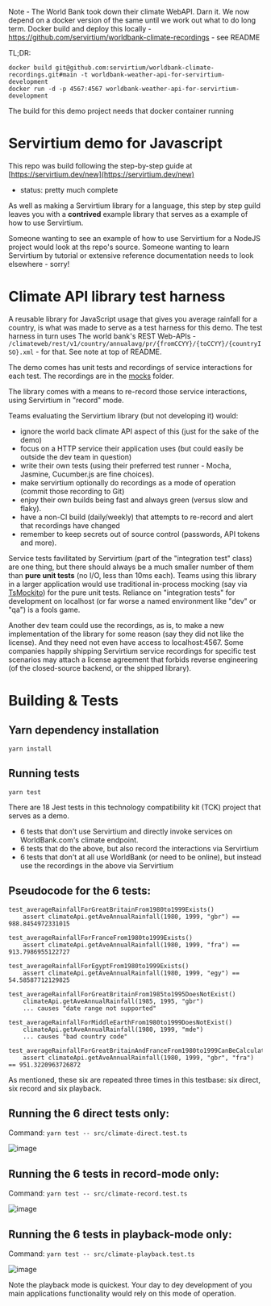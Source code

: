 Note - The World Bank took down their climate WebAPI. Darn it. We now depend on a docker version of the same until we work out what to do long term. Docker build and deploy this locally - https://github.com/servirtium/worldbank-climate-recordings - see README

TL;DR:

```
docker build git@github.com:servirtium/worldbank-climate-recordings.git#main -t worldbank-weather-api-for-servirtium-development
docker run -d -p 4567:4567 worldbank-weather-api-for-servirtium-development
```

The build for this demo project needs that docker container running

# Servirtium demo for Javascript

This repo was build following the step-by-step guide at [https://servirtium.dev/new](https://servirtium.dev/new)

- status: pretty much complete

As well as making a Servirtium library for a language, this step by step guild leaves you with a **contrived** example library that serves as a example of how to use Servirtium.

Someone wanting to see an example of how to use Servirtium for a NodeJS project would look at ths repo's source. Someone wanting to learn Servirtium by tutorial or extensive reference documentation needs to look elsewhere - sorry!

# Climate API library test harness

A reusable library for JavaScript usage that gives you average rainfall for a country, is what was made to serve as a test harness for this demo. The test harness in turn uses The world bank's REST Web-APIs - `/climateweb/rest/v1/country/annualavg/pr/{fromCCYY}/{toCCYY}/{countryISO}.xml` - for that. See note at top of README.

The demo comes has unit tests and recordings of service interactions for each test.  The recordings are in the [mocks](mocks) folder.

The library comes with a means to re-record those service interactions, using Servirtium in "record" mode.

Teams evaluating the Servirtium library (but not developing it) would:

* ignore the world back climate API aspect of this (just for the sake of the demo)
* focus on a HTTP service their application uses (but could easily be outside the dev team in question)
* write their own tests (using their preferred test runner - Mocha, Jasmine, Cucumber.js are fine choices). 
* make servirtium optionally do recordings as a mode of operation (commit those recording to Git)
* enjoy their own builds being fast and always green (versus slow and flaky).
* have a non-CI build (daily/weekly) that attempts to re-record and alert that recordings have changed
* remember to keep secrets out of source control (passwords, API tokens and more).

Service tests favilitated by Servirtium (part of the "integration test" class) are one thing, but there should always be a much smaller number of them than **pure unit tests** (no I/O, less than 10ms each). Teams using this library in a larger application would use traditional in-process mocking (say via [TsMockito](https://github.com/NagRock/ts-mockito)) for the pure unit tests. Reliance on "integration tests" for development on localhost (or far worse a named environment like "dev" or "qa") is a fools game.

Another dev team could use the recordings, as is, to make a new implementation of the library for some reason (say they did not like the license). And they need not even have access to localhost:4567. Some companies happily shipping Servirtium service recordings for specific test scenarios may attach a license agreement that forbids reverse engineering (of the closed-source backend, or the shipped library).

# Building & Tests
    
## Yarn dependency installation

```
yarn install
```

## Running tests

```
yarn test
```

There are 18 Jest tests in this technology compatibility kit (TCK) project that serves as a demo.

* 6 tests that don't use Servirtium and directly invoke services on WorldBank.com's climate endpoint. 
* 6 tests that do the above, but also record the interactions via Servirtium
* 6 tests that don't at all use WorldBank (or need to be online), but instead use the recordings in the above via Servirtium

## Pseudocode for the 6 tests:

```
test_averageRainfallForGreatBritainFrom1980to1999Exists()
    assert climateApi.getAveAnnualRainfall(1980, 1999, "gbr") == 988.8454972331015

test_averageRainfallForFranceFrom1980to1999Exists()
    assert climateApi.getAveAnnualRainfall(1980, 1999, "fra") == 913.7986955122727

test_averageRainfallForEgyptFrom1980to1999Exists()
    assert climateApi.getAveAnnualRainfall(1980, 1999, "egy") == 54.58587712129825

test_averageRainfallForGreatBritainFrom1985to1995DoesNotExist()
    climateApi.getAveAnnualRainfall(1985, 1995, "gbr")
    ... causes "date range not supported" 

test_averageRainfallForMiddleEarthFrom1980to1999DoesNotExist()
    climateApi.getAveAnnualRainfall(1980, 1999, "mde")
    ... causes "bad country code"

test_averageRainfallForGreatBritainAndFranceFrom1980to1999CanBeCalculatedFromTwoRequests()
    assert climateApi.getAveAnnualRainfall(1980, 1999, "gbr", "fra") == 951.3220963726872
```

As mentioned, these six are repeated three times in this testbase: six direct, six record and six playback.

## Running the 6 direct tests only:

Command: `yarn test -- src/climate-direct.test.ts`

![image](https://user-images.githubusercontent.com/82182/90219081-34c4d280-ddfd-11ea-9c2b-b54e270cc7cd.png)

## Running the 6 tests in record-mode only:

Command: `yarn test -- src/climate-record.test.ts`

![image](https://user-images.githubusercontent.com/82182/90219208-6a69bb80-ddfd-11ea-980d-ec71f7bdb59d.png)

## Running the 6 tests in playback-mode only:

Command: `yarn test -- src/climate-playback.test.ts`

![image](https://user-images.githubusercontent.com/82182/90219297-a00ea480-ddfd-11ea-9610-6450d949d0df.png)

Note the playback mode is quickest. Your day to dey development of you main applications functionality would rely on this mode of operation. 
